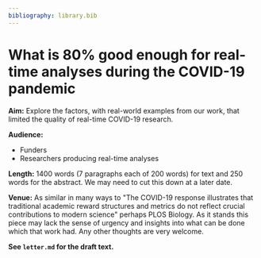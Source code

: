 ```yaml
---
bibliography: library.bib
---
```


# What is 80% good enough for real-time analyses during the COVID-19 pandemic

**Aim:** Explore the factors, with real-world examples from our work, that limited the quality of real-time COVID-19 research.

**Audience:**

- Funders
- Researchers producing real-time analyses

**Length:** 1400 words (7 paragraphs each of 200 words) for text and 250 words for the abstract. We may need to cut this down at a later date.

**Venue:** As similar in many ways to "The COVID-19 response illustrates that traditional academic reward structures and metrics do not reflect crucial contributions to modern science" perhaps PLOS Biology. As it stands this piece may lack the sense of urgency and insights into what can be done which that work had. Any other thoughts are very welcome.

**See `letter.md` for the draft text.**

